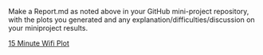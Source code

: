Make a Report.md as noted above in your GitHub mini-project repository, with the plots you generated and any explanation/difficulties/discussion on your miniproject results.

[15 Minute Wifi Plot](./wifi_scan_results/wifi_2021-09-14T12_43_54_results.png)
